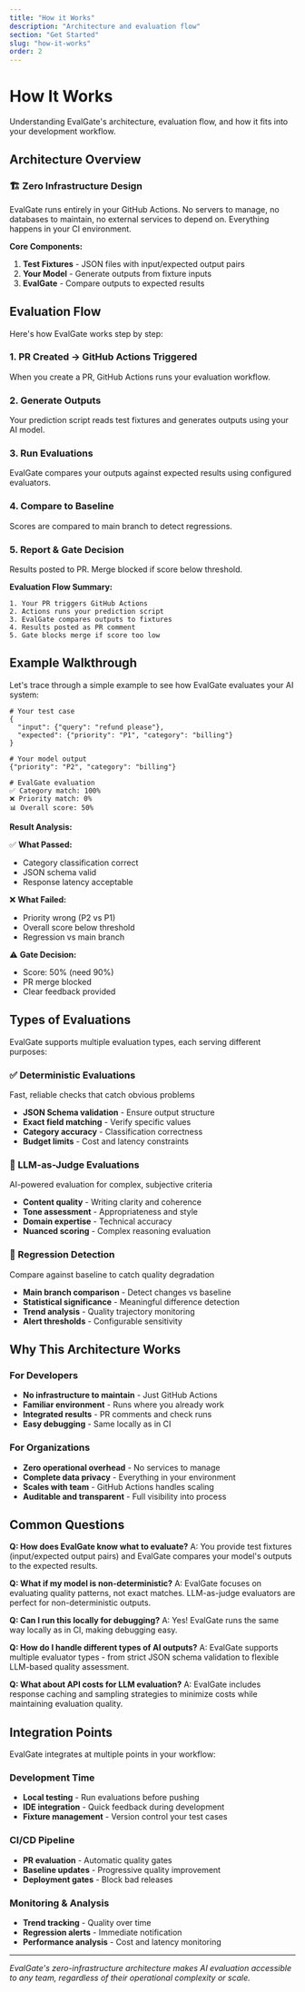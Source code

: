 ```yaml
---
title: "How it Works"
description: "Architecture and evaluation flow"
section: "Get Started"
slug: "how-it-works"
order: 2
---
```


# How It Works

Understanding EvalGate's architecture, evaluation flow, and how it fits into your development workflow.

## Architecture Overview

### 🏗️ Zero Infrastructure Design

EvalGate runs entirely in your GitHub Actions. No servers to manage, no databases to maintain, no external services to depend on. Everything happens in your CI environment.

**Core Components:**

1. **Test Fixtures** - JSON files with input/expected output pairs
2. **Your Model** - Generate outputs from fixture inputs
3. **EvalGate** - Compare outputs to expected results

## Evaluation Flow

Here's how EvalGate works step by step:

### 1. PR Created → GitHub Actions Triggered
When you create a PR, GitHub Actions runs your evaluation workflow.

### 2. Generate Outputs
Your prediction script reads test fixtures and generates outputs using your AI model.

### 3. Run Evaluations
EvalGate compares your outputs against expected results using configured evaluators.

### 4. Compare to Baseline
Scores are compared to main branch to detect regressions.

### 5. Report & Gate Decision
Results posted to PR. Merge blocked if score below threshold.

**Evaluation Flow Summary:**
```
1. Your PR triggers GitHub Actions
2. Actions runs your prediction script
3. EvalGate compares outputs to fixtures
4. Results posted as PR comment
5. Gate blocks merge if score too low
```

## Example Walkthrough

Let's trace through a simple example to see how EvalGate evaluates your AI system:

```
# Your test case
{
  "input": {"query": "refund please"},
  "expected": {"priority": "P1", "category": "billing"}
}

# Your model output  
{"priority": "P2", "category": "billing"}

# EvalGate evaluation
✅ Category match: 100%
❌ Priority match: 0% 
📊 Overall score: 50%
```

**Result Analysis:**

✅ **What Passed:**
- Category classification correct
- JSON schema valid
- Response latency acceptable

❌ **What Failed:**
- Priority wrong (P2 vs P1)
- Overall score below threshold
- Regression vs main branch

⚠️ **Gate Decision:**
- Score: 50% (need 90%)
- PR merge blocked
- Clear feedback provided

## Types of Evaluations

EvalGate supports multiple evaluation types, each serving different purposes:

### ✅ Deterministic Evaluations
Fast, reliable checks that catch obvious problems

- **JSON Schema validation** - Ensure output structure
- **Exact field matching** - Verify specific values
- **Category accuracy** - Classification correctness
- **Budget limits** - Cost and latency constraints

### 🧠 LLM-as-Judge Evaluations  
AI-powered evaluation for complex, subjective criteria

- **Content quality** - Writing clarity and coherence
- **Tone assessment** - Appropriateness and style
- **Domain expertise** - Technical accuracy
- **Nuanced scoring** - Complex reasoning evaluation

### 🔄 Regression Detection
Compare against baseline to catch quality degradation

- **Main branch comparison** - Detect changes vs baseline
- **Statistical significance** - Meaningful difference detection
- **Trend analysis** - Quality trajectory monitoring
- **Alert thresholds** - Configurable sensitivity

## Why This Architecture Works

### For Developers
- **No infrastructure to maintain** - Just GitHub Actions
- **Familiar environment** - Runs where you already work
- **Integrated results** - PR comments and check runs
- **Easy debugging** - Same locally as in CI

### For Organizations
- **Zero operational overhead** - No services to manage
- **Complete data privacy** - Everything in your environment
- **Scales with team** - GitHub Actions handles scaling
- **Auditable and transparent** - Full visibility into process

## Common Questions

**Q: How does EvalGate know what to evaluate?**
A: You provide test fixtures (input/expected output pairs) and EvalGate compares your model's outputs to the expected results.

**Q: What if my model is non-deterministic?**
A: EvalGate focuses on evaluating quality patterns, not exact matches. LLM-as-judge evaluators are perfect for non-deterministic outputs.

**Q: Can I run this locally for debugging?**
A: Yes! EvalGate runs the same way locally as in CI, making debugging easy.

**Q: How do I handle different types of AI outputs?**
A: EvalGate supports multiple evaluator types - from strict JSON schema validation to flexible LLM-based quality assessment.

**Q: What about API costs for LLM evaluation?**
A: EvalGate includes response caching and sampling strategies to minimize costs while maintaining evaluation quality.

## Integration Points

EvalGate integrates at multiple points in your workflow:

### Development Time
- **Local testing** - Run evaluations before pushing
- **IDE integration** - Quick feedback during development
- **Fixture management** - Version control your test cases

### CI/CD Pipeline
- **PR evaluation** - Automatic quality gates
- **Baseline updates** - Progressive quality improvement
- **Deployment gates** - Block bad releases

### Monitoring & Analysis
- **Trend tracking** - Quality over time
- **Regression alerts** - Immediate notification
- **Performance analysis** - Cost and latency monitoring

---

*EvalGate's zero-infrastructure architecture makes AI evaluation accessible to any team, regardless of their operational complexity or scale.*
